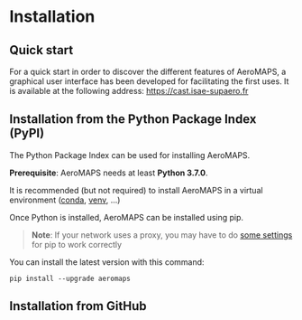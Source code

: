 # Installation

## Quick start

For a quick start in order to discover the different features of AeroMAPS,
a graphical user interface has been developed for facilitating the first uses.
It is available at the following address: https://cast.isae-supaero.fr


## Installation from the Python Package Index (PyPI)

The Python Package Index can be used for installing AeroMAPS.

**Prerequisite**: AeroMAPS needs at least **Python 3.7.0**.

It is recommended (but not required) to install AeroMAPS in a virtual
environment ([conda](https://docs.conda.io/en/latest/),
[venv](https://docs.python.org/3.7/library/venv.html), ...)

Once Python is installed, AeroMAPS can be installed using pip.

> **Note**: If your network uses a proxy, you may have to do [some
> settings](https://pip.pypa.io/en/stable/user_guide/#using-a-proxy-server)
> for pip to work correctly

You can install the latest version with this command:

```
pip install --upgrade aeromaps
```


## Installation from GitHub